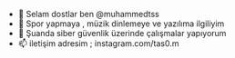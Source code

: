 - 👋 Selam dostlar ben @muhammedtss
- 👀 Spor yapmaya , müzik dinlemeye ve yazılıma ilgiliyim
- 🌱 Şuanda siber güvenlik üzerinde çalışmalar yapıyorum
- 📫 iletişim adresim ; instagram.com/tas0.m
